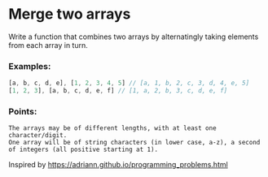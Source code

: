 # Merge two arrays

Write a function that combines two arrays by alternatingly taking elements from each array in turn.

### Examples:

```javascript
[a, b, c, d, e], [1, 2, 3, 4, 5] // [a, 1, b, 2, c, 3, d, 4, e, 5]
[1, 2, 3], [a, b, c, d, e, f] // [1, a, 2, b, 3, c, d, e, f]
```

### Points:

    The arrays may be of different lengths, with at least one character/digit.
    One array will be of string characters (in lower case, a-z), a second of integers (all positive starting at 1).

Inspired by https://adriann.github.io/programming_problems.html
